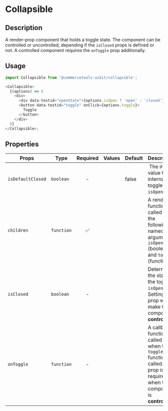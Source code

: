 # Collapsible

## Description

A render-prop component that holds a toggle state. The component can be controlled or uncontrolled, depending if the `isClosed` props is defined or not. A controlled component requires the `onToggle` prop additionally.

## Usage

```js
import Collapsible from '@commercetools-uikit/collapsible';

<Collapsible>
  {(options) => (
    <div>
      <div data-testid="openState">{options.isOpen ? 'open' : 'closed'}</div>
      <button data-testid="toggle" onClick={options.toggle}>
        Toggle
      </button>
    </div>
  )}
</Collapsible>;
```

## Properties

| Props             | Type       | Required | Values | Default | Description                                                                                                                  |
| ----------------- | ---------- | :------: | ------ | ------- | ---------------------------------------------------------------------------------------------------------------------------- |
| `isDefaultClosed` | `boolean`  |    -     |        | false   |  The initial value to the internal toggle state `isOpen`.                                                                    |
| `children`        | `function` |    ✅    |        |         | A render function, called with the following named arguments: `isOpen` (boolean) and `toggle` (function).                    |
| `isClosed`        | `boolean`  |    -     |        |         | Determines the state of the toggle `isOpen`. Setting this prop will make the component **controlled**.                       |
| `onToggle`        | `function` |    -     |        |         | A callback function called when the `toggle` function is called. This prop is required when the component is **controlled**. |
